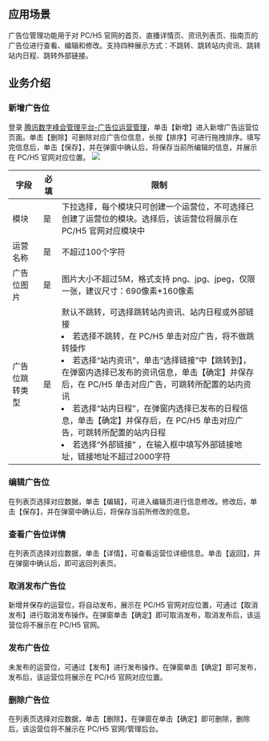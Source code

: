 ## 应用场景
广告位管理功能用于对 PC/H5 官网的首页、直播详情页、资讯列表页、指南页的广告位进行查看、编辑和修改。支持四种展示方式：不跳转、跳转站内资讯、跳转站内日程、跳转外部链接。

## 业务介绍
### 新增广告位
登录 [腾讯数字峰会管理平台-广告位运营管理](https://summit.tx-exhibition.com/operation/#/adSpaceManage)，单击【新增】进入新增广告运营位页面。单击【删除】可删除对应广告位信息，长按【排序】可进行拖拽排序。填写完信息后，单击【保存】，并在弹窗中确认后，将保存当前所编辑的信息，并展示在 PC/H5 官网对应位置。
![](https://main.qcloudimg.com/raw/810b557056e5ccdaa3b2a4b7aa1222d8.png)

| 字段       | 必填 | 限制                                                         | 
| ---------- | -------- | ------------------------------------------------------------ | 
| 模块       | 是     | 下拉选择，每个模块只可创建一个运营位，不可选择已创建了运营位的模块。选择后，该运营位将展示在 PC/H5 官网对应模块中 | 
| 运营名称 | 是     | 不超过100个字符                                              |
| 广告位图片 | 是     | 图片大小不超过5M，格式支持 png、jpg、jpeg，仅限一张，建议尺寸：690像素\*160像素 | 
| 广告位跳转类型   | 是     | 默认不跳转，可选择跳转站内资讯、站内日程或外部链接 <li>若选择不跳转，在 PC/H5 单击对应广告，将不做跳转操作 <li>若选择“站内资讯”，单击“选择链接”中【跳转到】，在弹窗内选择已发布的资讯信息，单击【确定】并保存后，在 PC/H5 单击对应广告，可跳转所配置的站内资讯<li>若选择“站内日程”，在弹窗内选择已发布的日程信息，单击【确定】并保存后，在 PC/H5 单击对应广告，可跳转所配置的站内日程<li>若选择“外部链接” ，在输入框中填写外部链接地址，链接地址不超过2000字符     | 

### 编辑广告位
在列表页选择对应数据，单击【编辑】，可进入编辑页进行信息修改。修改后，单击【保存】，并在弹窗中确认后，将保存当前所修改的信息。

###  查看广告位详情
在列表页选择对应数据，单击【详情】，可查看运营位详细信息。单击【返回】，并在弹窗中确认后，即可返回列表页。

### 取消发布广告位
新增并保存的运营位，将自动发布，展示在 PC/H5 官网对应位置，可通过【取消发布】进行取消发布操作。在弹窗单击【确定】即可取消发布，取消发布后，该运营位将不展示在 PC/H5 官网。

### 发布广告位
未发布的运营位，可通过【发布】进行发布操作。在弹窗单击【确定】即可发布，发布后，该运营位将展示在 PC/H5 官网对应位置。

### 删除广告位
在列表页选择对应数据，单击【删除】，在弹窗在单击【确定】即可删除，删除后，该运营位将不展示在 PC/H5 官网/管理后台。


 

